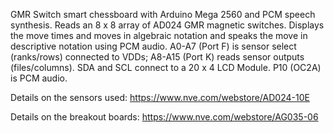 GMR Switch smart chessboard with Arduino Mega 2560 and PCM speech synthesis.
Reads an 8 x 8 array of AD024 GMR magnetic switches.
Displays the move times and moves in algebraic notation and speaks the move in descriptive notation using PCM audio. 
A0-A7 (Port F) is sensor select (ranks/rows) connected to VDDs; A8-A15 (Port K) reads sensor outputs (files/columns).
SDA and SCL connect to a 20 x 4 LCD Module. P10 (OC2A) is PCM audio.

Details on the sensors used: https://www.nve.com/webstore/AD024-10E

Details on the breakout boards: https://www.nve.com/webstore/AG035-06
